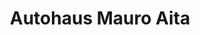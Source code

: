 ---
title: "Autohaus Mauro Aita"
url: /fuerstenfeldbruck/autohaus-mauro-aita/
shop: Autowerkstatt
---